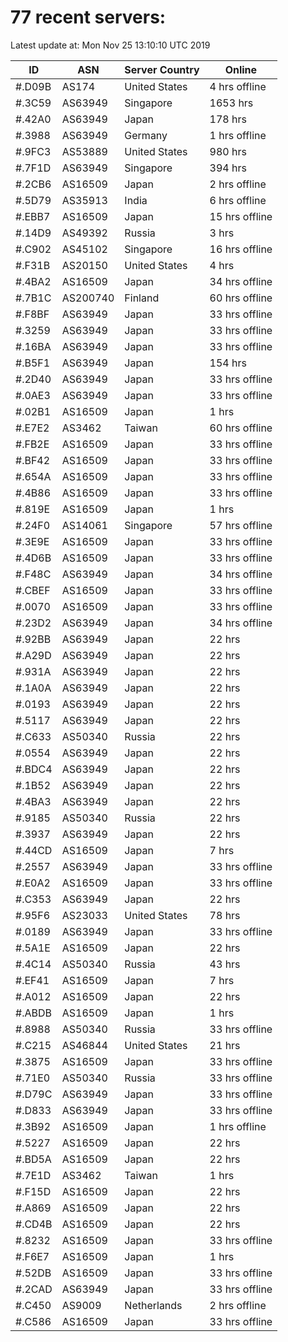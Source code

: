 # 77 recent servers:

Latest update at: Mon Nov 25 13:10:10 UTC 2019

| ID | ASN | Server Country | Online |
| -- | --- | -------------- | ------ |
| #.D09B | AS174 | United States | 4 hrs offline |
| #.3C59 | AS63949 | Singapore | 1653 hrs |
| #.42A0 | AS63949 | Japan | 178 hrs |
| #.3988 | AS63949 | Germany | 1 hrs offline |
| #.9FC3 | AS53889 | United States | 980 hrs |
| #.7F1D | AS63949 | Singapore | 394 hrs |
| #.2CB6 | AS16509 | Japan | 2 hrs offline |
| #.5D79 | AS35913 | India | 6 hrs offline |
| #.EBB7 | AS16509 | Japan | 15 hrs offline |
| #.14D9 | AS49392 | Russia | 3 hrs |
| #.C902 | AS45102 | Singapore | 16 hrs offline |
| #.F31B | AS20150 | United States | 4 hrs |
| #.4BA2 | AS16509 | Japan | 34 hrs offline |
| #.7B1C | AS200740 | Finland | 60 hrs offline |
| #.F8BF | AS63949 | Japan | 33 hrs offline |
| #.3259 | AS63949 | Japan | 33 hrs offline |
| #.16BA | AS63949 | Japan | 33 hrs offline |
| #.B5F1 | AS63949 | Japan | 154 hrs |
| #.2D40 | AS63949 | Japan | 33 hrs offline |
| #.0AE3 | AS63949 | Japan | 33 hrs offline |
| #.02B1 | AS16509 | Japan | 1 hrs |
| #.E7E2 | AS3462 | Taiwan | 60 hrs offline |
| #.FB2E | AS16509 | Japan | 33 hrs offline |
| #.BF42 | AS16509 | Japan | 33 hrs offline |
| #.654A | AS16509 | Japan | 33 hrs offline |
| #.4B86 | AS16509 | Japan | 33 hrs offline |
| #.819E | AS16509 | Japan | 1 hrs |
| #.24F0 | AS14061 | Singapore | 57 hrs offline |
| #.3E9E | AS16509 | Japan | 33 hrs offline |
| #.4D6B | AS16509 | Japan | 33 hrs offline |
| #.F48C | AS63949 | Japan | 34 hrs offline |
| #.CBEF | AS16509 | Japan | 33 hrs offline |
| #.0070 | AS16509 | Japan | 33 hrs offline |
| #.23D2 | AS63949 | Japan | 34 hrs offline |
| #.92BB | AS63949 | Japan | 22 hrs |
| #.A29D | AS63949 | Japan | 22 hrs |
| #.931A | AS63949 | Japan | 22 hrs |
| #.1A0A | AS63949 | Japan | 22 hrs |
| #.0193 | AS63949 | Japan | 22 hrs |
| #.5117 | AS63949 | Japan | 22 hrs |
| #.C633 | AS50340 | Russia | 22 hrs |
| #.0554 | AS63949 | Japan | 22 hrs |
| #.BDC4 | AS63949 | Japan | 22 hrs |
| #.1B52 | AS63949 | Japan | 22 hrs |
| #.4BA3 | AS63949 | Japan | 22 hrs |
| #.9185 | AS50340 | Russia | 22 hrs |
| #.3937 | AS63949 | Japan | 22 hrs |
| #.44CD | AS16509 | Japan | 7 hrs |
| #.2557 | AS63949 | Japan | 33 hrs offline |
| #.E0A2 | AS16509 | Japan | 33 hrs offline |
| #.C353 | AS63949 | Japan | 22 hrs |
| #.95F6 | AS23033 | United States | 78 hrs |
| #.0189 | AS63949 | Japan | 33 hrs offline |
| #.5A1E | AS16509 | Japan | 22 hrs |
| #.4C14 | AS50340 | Russia | 43 hrs |
| #.EF41 | AS16509 | Japan | 7 hrs |
| #.A012 | AS16509 | Japan | 22 hrs |
| #.ABDB | AS16509 | Japan | 1 hrs |
| #.8988 | AS50340 | Russia | 33 hrs offline |
| #.C215 | AS46844 | United States | 21 hrs |
| #.3875 | AS16509 | Japan | 33 hrs offline |
| #.71E0 | AS50340 | Russia | 33 hrs offline |
| #.D79C | AS63949 | Japan | 33 hrs offline |
| #.D833 | AS63949 | Japan | 33 hrs offline |
| #.3B92 | AS16509 | Japan | 1 hrs offline |
| #.5227 | AS16509 | Japan | 22 hrs |
| #.BD5A | AS16509 | Japan | 22 hrs |
| #.7E1D | AS3462 | Taiwan | 1 hrs |
| #.F15D | AS16509 | Japan | 22 hrs |
| #.A869 | AS16509 | Japan | 22 hrs |
| #.CD4B | AS16509 | Japan | 22 hrs |
| #.8232 | AS16509 | Japan | 33 hrs offline |
| #.F6E7 | AS16509 | Japan | 1 hrs |
| #.52DB | AS16509 | Japan | 33 hrs offline |
| #.2CAD | AS63949 | Japan | 33 hrs offline |
| #.C450 | AS9009 | Netherlands | 2 hrs offline |
| #.C586 | AS16509 | Japan | 33 hrs offline |

